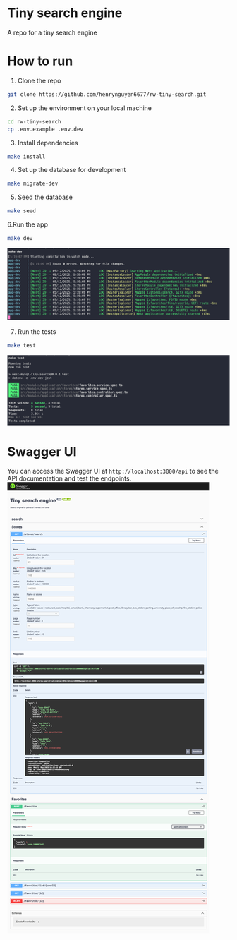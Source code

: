 # Tiny search engine
A repo for a tiny search engine
# How to run
1. Clone the repo
```bash
git clone https://github.com/henrynguyen6677/rw-tiny-search.git
```
2. Set up the environment on your local machine
```bash
cd rw-tiny-search
cp .env.example .env.dev
```
3. Install dependencies
```bash
make install
```
4. Set up the database for development
```bash
make migrate-dev
```
5. Seed the database
```bash
make seed
```
6.Run the app
```bash
make dev
```
![make_dev.png](docs/images/make_dev.png)

7. Run the tests
```bash
make test
```
![test.png](docs/images/test.png)

# Swagger UI
You can access the Swagger UI at `http://localhost:3000/api` to see the API documentation and test the endpoints.
![img.png](docs/images/api.png)
